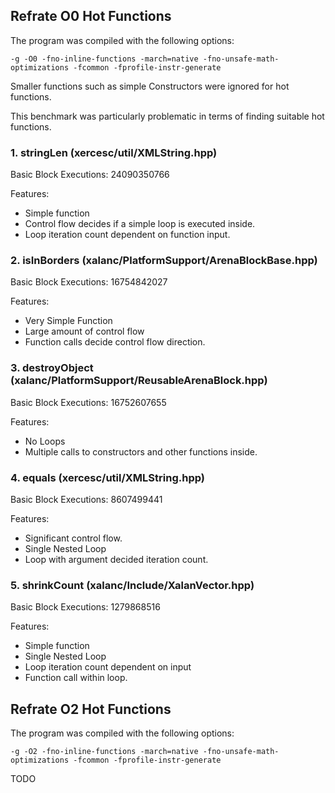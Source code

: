 ## Refrate O0 Hot Functions

The program was compiled with the following options:

```-g -O0 -fno-inline-functions -march=native -fno-unsafe-math-optimizations -fcommon -fprofile-instr-generate```

Smaller functions such as simple Constructors were ignored for hot functions.

This benchmark was particularly problematic in terms of finding suitable hot functions.

### 1. stringLen (xercesc/util/XMLString.hpp)
Basic Block Executions: 24090350766

Features:
* Simple function
* Control flow decides if a simple loop is executed inside.
* Loop iteration count dependent on function input.

### 2. isInBorders (xalanc/PlatformSupport/ArenaBlockBase.hpp)
Basic Block Executions: 16754842027

Features:
* Very Simple Function
* Large amount of control flow
* Function calls decide control flow direction.

### 3. destroyObject (xalanc/PlatformSupport/ReusableArenaBlock.hpp)
Basic Block Executions: 16752607655

Features:
* No Loops
* Multiple calls to constructors and other functions inside.

### 4. equals (xercesc/util/XMLString.hpp)
Basic Block Executions: 8607499441

Features:
* Significant control flow.
* Single Nested Loop
* Loop with argument decided iteration count.

### 5. shrinkCount (xalanc/Include/XalanVector.hpp)
Basic Block Executions: 1279868516

Features:
* Simple function
* Single Nested Loop
* Loop iteration count dependent on input
* Function call within loop.

## Refrate O2 Hot Functions

The program was compiled with the following options:

```-g -O2 -fno-inline-functions -march=native -fno-unsafe-math-optimizations -fcommon -fprofile-instr-generate```

TODO
